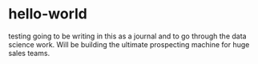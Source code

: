 # hello-world
testing
going to be writing in this as a journal and to go through the data science work. Will be building the ultimate prospecting machine for huge sales teams.

